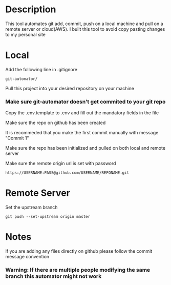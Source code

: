 # Description
This tool automates git add, commit, push on a local machine and pull on a remote server or cloud(AWS). I built this tool to avoid copy pasting changes to my personal site

# Local

Add the following line in .gitignore
```
git-automator/
```
Pull this project into your desired repository on your machine

### Make sure git-automator doesn't get commited to your git repo

Copy the .env.template to .env and fill out the mandatory fields in the file

Make sure the repo on github has been created

It is recommeded that you make the first commit manually with message "Commit 1"

Make sure the repo has been initialized and pulled on both local and remote server

Make sure the remote origin url is set with password
```
https://USERNAME:PASS@github.com/USERNAME/REPONAME.git
```

# Remote Server
Set the upstream branch
```
git push --set-upstream origin master
```

# Notes
If you are adding any files directly on github please follow the commit message convention
### Warning: If there are multiple people modifying the same branch this automator might not work
